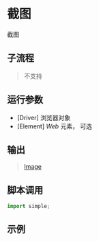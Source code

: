 # 截图 
截图

## 子流程
> 不支持


## 运行参数

* [Driver] 浏览器对象
* [Element] *Web* 元素， 可选


## 输出

> [Image](../../types/Image.md)    


## 脚本调用

```python
import simple;

```

## 示例